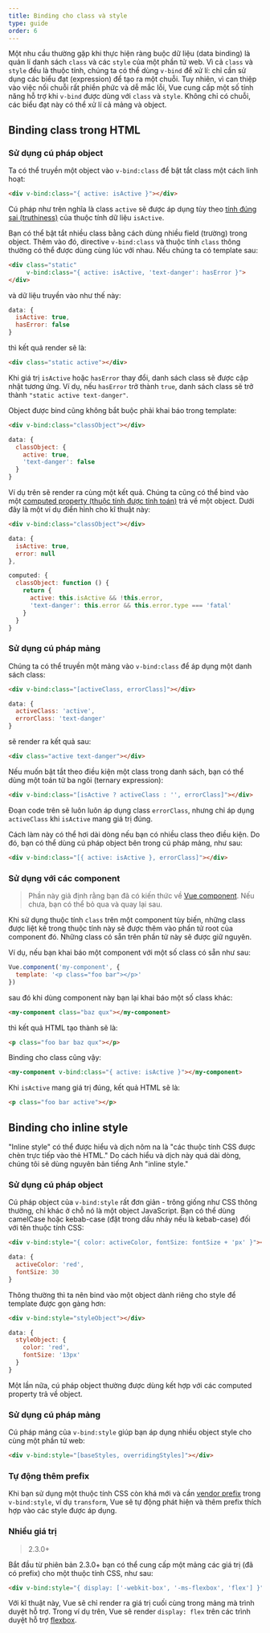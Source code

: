 ```yaml
---
title: Binding cho class và style
type: guide
order: 6
---
```

Một nhu cầu thường gặp khi thực hiện ràng buộc dữ liệu (data binding) là quản lí danh sách `class` và các `style` của một phần tử web. Vì cả `class` và `style` đều là thuộc tính, chúng ta có thể dùng `v-bind` để xử lí: chỉ cần sử dụng các biểu đạt (expression) để tạo ra một chuỗi. Tuy nhiên, vì can thiệp vào việc nối chuỗi rất phiền phức và dễ mắc lỗi, Vue cung cấp một số tính năng hỗ trợ khi `v-bind` được dùng với `class` và `style`. Không chỉ có chuỗi, các biểu đạt này có thể xử lí cả mảng và object.

## Binding class trong HTML

### Sử dụng cú pháp object

Ta có thể truyền một object vào `v-bind:class` để bật tắt class một cách linh hoạt:

```html
<div v-bind:class="{ active: isActive }"></div>
```

Cú pháp như trên nghĩa là class `active` sẽ được áp dụng tùy theo [tính đúng sai (truthiness)](https://developer.mozilla.org/en-US/docs/Glossary/Truthy) của thuộc tính dữ liệu `isActive`.

Bạn có thể bật tắt nhiều class bằng cách dùng nhiều field (trường) trong object. Thêm vào đó, directive `v-bind:class` và thuộc tính `class` thông thường có thể được dùng cùng lúc với nhau. Nếu chúng ta có template sau:

```html
<div class="static"
     v-bind:class="{ active: isActive, 'text-danger': hasError }">
</div>
```

và dữ liệu truyền vào như thế này:

```js
data: {
  isActive: true,
  hasError: false
}
```

thì kết quả render sẽ là:

```html
<div class="static active"></div>
```

Khi giá trị `isActive` hoặc `hasError` thay đổi, danh sách class sẽ được cập nhật tương ứng. Ví dụ, nếu `hasError` trở thành `true`, danh sách class sẽ trở thành `"static active text-danger"`.

Object được bind cũng không bắt buộc phải khai báo trong template:

```html
<div v-bind:class="classObject"></div>
```

```js
data: {
  classObject: {
    active: true,
    'text-danger': false
  }
}
```

Ví dụ trên sẽ render ra cùng một kết quả. Chúng ta cũng có thể bind vào một [computed property (thuộc tính được tính toán)](computed.html) trả về một object. Dưới đây là một ví dụ điển hình cho kĩ thuật này:

```html
<div v-bind:class="classObject"></div>
```

```js
data: {
  isActive: true,
  error: null
},

computed: {
  classObject: function () {
    return {
      active: this.isActive && !this.error,
      'text-danger': this.error && this.error.type === 'fatal'
    }
  }
}
```

### Sử dụng cú pháp mảng

Chúng ta có thể truyền một mảng vào `v-bind:class` để áp dụng một danh sách class:

```html
<div v-bind:class="[activeClass, errorClass]"></div>
```

```js
data: {
  activeClass: 'active',
  errorClass: 'text-danger'
}
```

sẽ render ra kết quả sau:

```html
<div class="active text-danger"></div>
```

Nếu muốn bật tắt theo điều kiện một class trong danh sách, bạn có thể dùng một toán tử ba ngôi (ternary expression):

```html
<div v-bind:class="[isActive ? activeClass : '', errorClass]"></div>
```

Đoạn code trên sẽ luôn luôn áp dụng class `errorClass`, nhưng chỉ áp dụng `activeClass` khi `isActive` mang giá trị đúng.

Cách làm này có thể hơi dài dòng nếu bạn có nhiều class theo điều kiện. Do đó, bạn có thể dùng cú pháp object bên trong cú pháp mảng, như sau:

```html
<div v-bind:class="[{ active: isActive }, errorClass]"></div>
```

### Sử dụng với các component

> Phần này giả định rằng bạn đã có kiến thức về [Vue component](components.html). Nếu chưa, bạn có thể bỏ qua và quay lại sau.

Khi sử dụng thuộc tính `class` trên một component tùy biến, những class được liệt kê trong thuộc tính này sẽ được thêm vào phần tử root của component đó. Những class có sẵn trên phần tử này sẽ được giữ nguyên.

Ví dụ, nếu bạn khai báo một component với một số class có sẵn như sau:

```js
Vue.component('my-component', {
  template: '<p class="foo bar"></p>'
})
```

sau đó khi dùng component này bạn lại khai báo một số class khác:

```html
<my-component class="baz qux"></my-component>
```

thì kết quả HTML tạo thành sẽ là:

```html
<p class="foo bar baz qux"></p>
```

Binding cho class cũng vậy:

```html
<my-component v-bind:class="{ active: isActive }"></my-component>
```

Khi `isActive` mang giá trị đúng, kết quả HTML sẽ là:

```html
<p class="foo bar active"></p>
```

## Binding cho inline style

<p class="tip">"Inline style" có thể được hiểu và dịch nôm na là "các thuộc tính CSS được chèn trực tiếp vào thẻ HTML." Do cách hiểu và dịch này quá dài dòng, chúng tôi sẽ dùng nguyên bản tiếng Anh "inline style."</p>

### Sử dụng cú pháp object

Cú pháp object của `v-bind:style` rất đơn giản - trông giống như CSS thông thường, chỉ khác ở chỗ nó là một object JavaScript. Bạn có thể dùng camelCase hoặc kebab-case (đặt trong dấu nháy nếu là kebab-case) đối với tên thuộc tính CSS:

```html
<div v-bind:style="{ color: activeColor, fontSize: fontSize + 'px' }"></div>
```

```js
data: {
  activeColor: 'red',
  fontSize: 30
}
```

Thông thường thì ta nên bind vào một object dành riêng cho style để template được gọn gàng hơn:

```html
<div v-bind:style="styleObject"></div>
```

```js
data: {
  styleObject: {
    color: 'red',
    fontSize: '13px'
  }
}
```

Một lần nữa, cú pháp object thường được dùng kết hợp với các computed property trả về object.

### Sử dụng cú pháp mảng

Cú pháp mảng của `v-bind:style` giúp bạn áp dụng nhiều object style cho cùng một phần tử web:

```html
<div v-bind:style="[baseStyles, overridingStyles]"></div>
```

### Tự động thêm prefix

Khi bạn sử dụng một thuộc tính CSS còn khá mới và cần [vendor prefix](https://developer.mozilla.org/en-US/docs/Glossary/Vendor_Prefix) trong `v-bind:style`, ví dụ `transform`, Vue sẽ tự động phát hiện và thêm prefix thích hợp vào các style được áp dụng.

### Nhiều giá trị

> 2.3.0+

Bắt đầu từ phiên bản 2.3.0+ bạn có thể cung cấp một mảng các giá trị (đã có prefix) cho một thuộc tính CSS, như sau:

```html
<div v-bind:style="{ display: ['-webkit-box', '-ms-flexbox', 'flex'] }"></div>
```

Với kĩ thuật này, Vue sẽ chỉ render ra giá trị cuối cùng trong mảng mà trình duyệt hỗ trợ. Trong ví dụ trên, Vue sẽ render `display: flex` trên các trình duyệt hỗ trợ [flexbox](http://caniuse.com/#feat=flexbox).